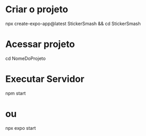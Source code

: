 # Criar o projeto
npx create-expo-app@latest StickerSmash && cd StickerSmash

# Acessar projeto
cd NomeDoProjeto


# Executar Servidor
npm start

# ou 
npx expo start



